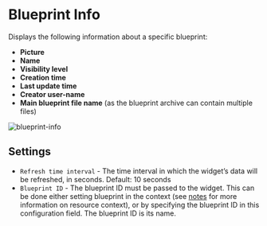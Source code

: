 # Blueprint Info
Displays the following information about a specific blueprint:

* **Picture**
* **Name**
* **Visibility level**
* **Creation time**
* **Last update time**
* **Creator user-name**
* **Main blueprint file name** (as the blueprint archive can contain multiple files)

![blueprint-info]( /images/ui/widgets/blueprint-info.png )


## Settings

* `Refresh time interval` - The time interval in which the widget’s data will be refreshed, in seconds. Default: 10 seconds
* `Blueprint ID` - The blueprint ID must be passed to the widget. This can be done either setting blueprint in the context (see [notes](/working_with/console/widgets/index.html) for more information on resource context), or by specifying the blueprint ID in this configuration field. The blueprint ID is its name.
